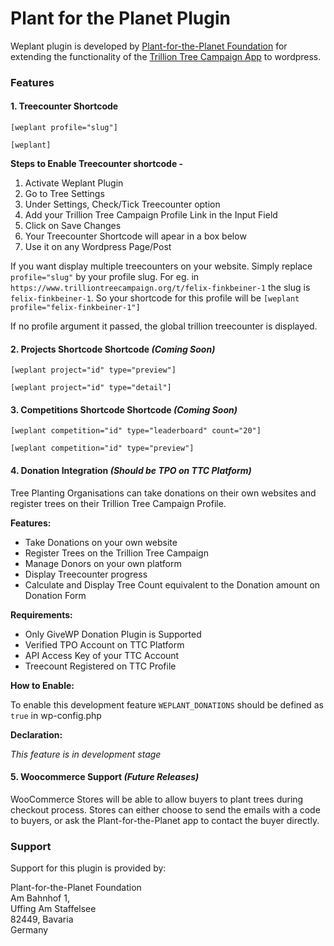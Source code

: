 # Plant for the Planet Plugin

Weplant plugin is developed by [Plant-for-the-Planet Foundation](https://www.plant-for-the-planet.org) for extending the functionality of the [Trillion Tree Campaign App](https://www.trilliontreecampaign.org) to wordpress.

### Features

#### 1. Treecounter Shortcode

    [weplant profile="slug"]
    
    [weplant]
    
__Steps to Enable Treecounter shortcode -__

1. Activate Weplant Plugin
2. Go to Tree Settings
3. Under Settings, Check/Tick Treecounter option
4. Add your Trillion Tree Campaign Profile Link in the Input Field
5. Click on Save Changes
6. Your Treecounter Shortcode will apear in a box below
7. Use it on any Wordpress Page/Post

If you want display multiple treecounters on your website. Simply replace `profile="slug"` by your profile slug.
For eg. in `https://www.trilliontreecampaign.org/t/felix-finkbeiner-1` the slug is `felix-finkbeiner-1`. So your shortcode for this profile will be `[weplant profile="felix-finkbeiner-1"]`

If no profile argument it passed, the global trillion treecounter is displayed.  

#### 2. Projects Shortcode Shortcode _(Coming Soon)_

    [weplant project="id" type="preview"]
    
    [weplant project="id" type="detail"]

#### 3. Competitions Shortcode Shortcode _(Coming Soon)_

    [weplant competition="id" type="leaderboard" count="20"]
    
    [weplant competition="id" type="preview"]

#### 4. Donation Integration _(Should be TPO on TTC Platform)_

Tree Planting Organisations can take donations on their own websites and register trees on their Trillion Tree Campaign Profile.

__Features:__

* Take Donations on your own website
* Register Trees on the Trillion Tree Campaign 
* Manage Donors on your own platform
* Display Treecounter progress
* Calculate and Display Tree Count equivalent to the Donation amount on Donation Form

__Requirements:__

* Only GiveWP Donation Plugin is Supported
* Verified TPO Account on TTC Platform
* API Access Key of your TTC Account
* Treecount Registered on TTC Profile

__How to Enable:__

To enable this development feature `WEPLANT_DONATIONS` should be defined as `true` in wp-config.php

__Declaration:__

_This feature is in development stage_

#### 5. Woocommerce Support _(Future Releases)_

WooCommerce Stores will be able to allow buyers to plant trees during checkout process. Stores can either choose to send the emails with a code to buyers, or ask the Plant-for-the-Planet app to contact the buyer directly.


### Support

Support for this plugin is provided by:

Plant-for-the-Planet Foundation<br/>
Am Bahnhof 1,<br/>
Uffing Am Staffelsee<br/>
82449, Bavaria<br/>
Germany
